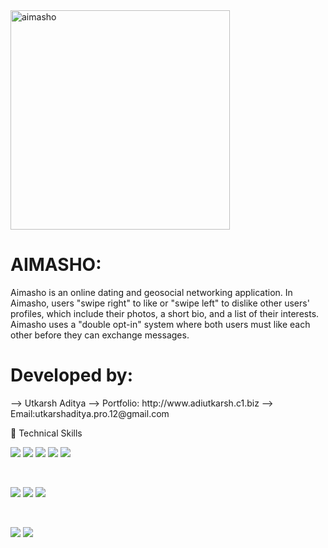 <img align="center" width="351" alt="aimasho" src="https://user-images.githubusercontent.com/69595881/234962649-3b316f59-3dea-4271-bb9a-814b685e71a0.PNG">

<h1>AIMASHO:</h1>
<p1>Aimasho is an online dating and geosocial networking application. In Aimasho, users "swipe right" to like or "swipe left" to dislike other users' profiles, which include their photos, a short bio, and a list of their interests. Aimasho uses a "double opt-in" system where both users must like each other before they can exchange messages. </p1>

 

<h1>Developed by:</h1>
<p1> --> Utkarsh Aditya</p1>
<p1> --> Portfolio: http://www.adiutkarsh.c1.biz</p1>
<p1> --> Email:utkarshaditya.pro.12@gmail.com</p1>

💼 Technical Skills

![](https://img.shields.io/badge/Code-React-informational?style=flat&logo=react&color=61DAFB)
![](https://img.shields.io/badge/Code-Redux-informational?style=flat&logo=Redux&color=764ABC)
![](https://img.shields.io/badge/Code-JavaScript-informational?style=flat&logo=JavaScript&color=F7DF1E)
![](https://img.shields.io/badge/Code-HTML5-informational?style=flat&logo=HTML5&color=E34F26)
![](https://img.shields.io/badge/Code-SQLite-informational?style=flat&logo=SQLite&color=003B57)

</br>

![](https://img.shields.io/badge/Style-Bootstrap-informational?style=flat&logo=Bootstrap&color=7952B3)
![](https://img.shields.io/badge/Style-CSS3-informational?style=flat&logo=CSS3&color=1572B6)
![](https://img.shields.io/badge/Style-styled--components-informational?style=flat&logo=styled-components&color=DB7093)


</br>

![](https://img.shields.io/badge/Tools-Git-informational?style=flat&logo=Git&color=F05032)
![](https://img.shields.io/badge/Tools-GitHub-informational?style=flat&logo=GitHub&color=181717)




